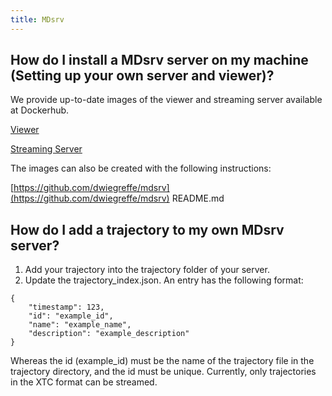 ```yaml
---
title: MDsrv
---
```


<a name="install"></a>
## How do I install a MDsrv server on my machine (Setting up your own server and viewer)?
We provide up-to-date images of the viewer and streaming server available at Dockerhub. 

[Viewer](https://hub.docker.com/r/dwiegreffe/mdsrv-viewer)

[Streaming Server](https://hub.docker.com/r/dwiegreffe/mdsrv-remote)

The images can also be created with the following instructions: 

[https://github.com/dwiegreffe/mdsrv](https://github.com/dwiegreffe/mdsrv) README.md

<a name="import-tr-md"></a>
## How do I add a trajectory to my own MDsrv server?

1. Add your trajectory into the trajectory folder of your server.
2. Update the trajectory_index.json. 
An entry has the following format:
```
{
    "timestamp": 123,
    "id": "example_id",
    "name": "example_name",
    "description": "example_description"
}
```

Whereas the id (example_id) must be the name of the trajectory file in the trajectory directory, and the id must be unique.
Currently, only trajectories in the XTC format can be streamed.